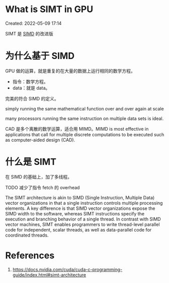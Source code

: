 # What is SIMT in GPU

Created: 2022-05-09 17:14


SIMT 是 [SIMD](SIMD%20and%20MIMD.md) 的改进版

# 为什么基于 SIMD

GPU 做的运算，就是重复的在大量的数据上运行相同的数学方程。

- 指令：数学方程。
- data：就是 data。

完美的符合 SIMD 的定义。

simply running the same mathematical function over and over again at scale

many processors running the same instruction on multiple data sets is ideal.

CAD 是多个离散的数学运算，适合用 MIMD。MIMD is most effective in applications that call for multiple discrete computations to be executed such as computer-aided design (CAD).

# 什么是 SIMT

在 SIMD 的基础上，加了多线程。

TODO 减少了指令 fetch 的 overhead

The SIMT architecture is akin to SIMD (Single Instruction, Multiple Data) vector organizations in that a single instruction controls multiple processing elements. A key difference is that SIMD vector organizations expose the SIMD width to the software, whereas SIMT instructions specify the execution and branching behavior of a single thread. In contrast with SIMD vector machines, SIMT enables programmers to write thread-level parallel code for independent, scalar threads, as well as data-parallel code for coordinated threads.

# References

1. https://docs.nvidia.com/cuda/cuda-c-programming-guide/index.html#simt-architecture
